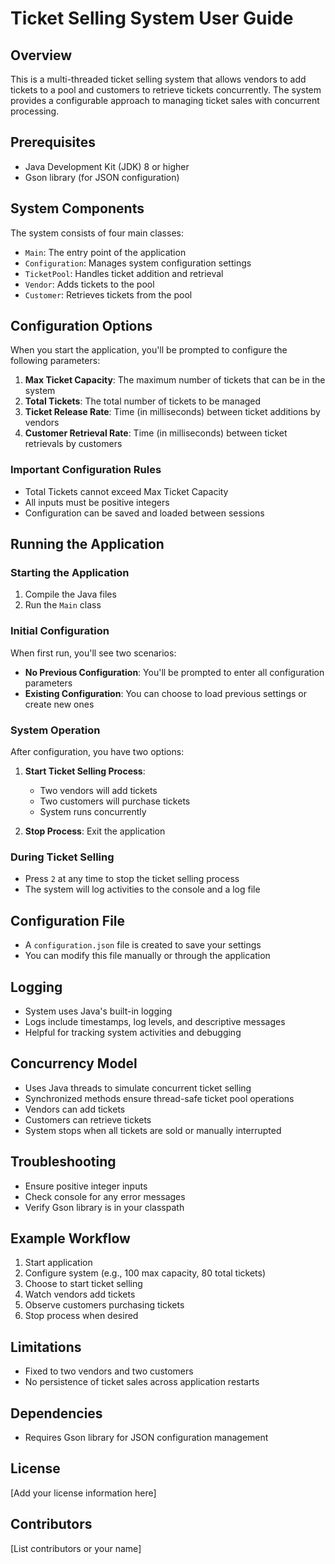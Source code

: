 # Ticket Selling System User Guide

## Overview
This is a multi-threaded ticket selling system that allows vendors to add tickets to a pool and customers to retrieve tickets concurrently. The system provides a configurable approach to managing ticket sales with concurrent processing.

## Prerequisites
- Java Development Kit (JDK) 8 or higher
- Gson library (for JSON configuration)

## System Components
The system consists of four main classes:
- `Main`: The entry point of the application
- `Configuration`: Manages system configuration settings
- `TicketPool`: Handles ticket addition and retrieval
- `Vendor`: Adds tickets to the pool
- `Customer`: Retrieves tickets from the pool

## Configuration Options
When you start the application, you'll be prompted to configure the following parameters:

1. **Max Ticket Capacity**: The maximum number of tickets that can be in the system
2. **Total Tickets**: The total number of tickets to be managed
3. **Ticket Release Rate**: Time (in milliseconds) between ticket additions by vendors
4. **Customer Retrieval Rate**: Time (in milliseconds) between ticket retrievals by customers

### Important Configuration Rules
- Total Tickets cannot exceed Max Ticket Capacity
- All inputs must be positive integers
- Configuration can be saved and loaded between sessions

## Running the Application

### Starting the Application
1. Compile the Java files
2. Run the `Main` class

### Initial Configuration
When first run, you'll see two scenarios:
- **No Previous Configuration**: You'll be prompted to enter all configuration parameters
- **Existing Configuration**: You can choose to load previous settings or create new ones

### System Operation
After configuration, you have two options:
1. **Start Ticket Selling Process**: 
   - Two vendors will add tickets
   - Two customers will purchase tickets
   - System runs concurrently

2. **Stop Process**: Exit the application

### During Ticket Selling
- Press `2` at any time to stop the ticket selling process
- The system will log activities to the console and a log file

## Configuration File
- A `configuration.json` file is created to save your settings
- You can modify this file manually or through the application

## Logging
- System uses Java's built-in logging
- Logs include timestamps, log levels, and descriptive messages
- Helpful for tracking system activities and debugging

## Concurrency Model
- Uses Java threads to simulate concurrent ticket selling
- Synchronized methods ensure thread-safe ticket pool operations
- Vendors can add tickets
- Customers can retrieve tickets
- System stops when all tickets are sold or manually interrupted

## Troubleshooting
- Ensure positive integer inputs
- Check console for any error messages
- Verify Gson library is in your classpath

## Example Workflow
1. Start application
2. Configure system (e.g., 100 max capacity, 80 total tickets)
3. Choose to start ticket selling
4. Watch vendors add tickets
5. Observe customers purchasing tickets
6. Stop process when desired

## Limitations
- Fixed to two vendors and two customers
- No persistence of ticket sales across application restarts

## Dependencies
- Requires Gson library for JSON configuration management

## License
[Add your license information here]

## Contributors
[List contributors or your name]
